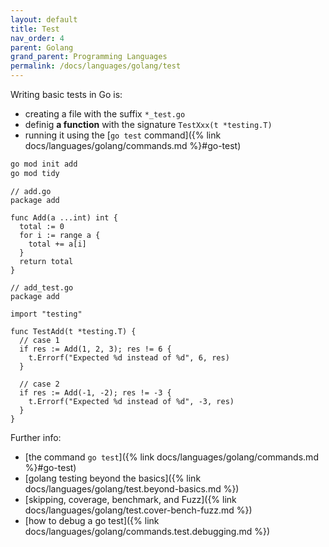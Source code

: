 ```yaml
---
layout: default
title: Test
nav_order: 4
parent: Golang
grand_parent: Programming Languages
permalink: /docs/languages/golang/test
---
```


Writing basic tests in Go is:
- creating a file with the suffix `*_test.go`
- definig **a function** with the signature `TestXxx(t *testing.T)`
- running it using the [`go test` command]({% link docs/languages/golang/commands.md %}#go-test)

```sh
go mod init add
go mod tidy
```

```golang
// add.go
package add

func Add(a ...int) int {
  total := 0
  for i := range a {
    total += a[i]
  }
  return total
}
```

```golang
// add_test.go
package add

import "testing"

func TestAdd(t *testing.T) {
  // case 1
  if res := Add(1, 2, 3); res != 6 {
    t.Errorf("Expected %d instead of %d", 6, res)
  }

  // case 2
  if res := Add(-1, -2); res != -3 {
    t.Errorf("Expected %d instead of %d", -3, res)
  }
}
```

Further info:
  - [the command `go test`]({% link docs/languages/golang/commands.md %}#go-test)
  - [golang testing beyond the basics]({% link docs/languages/golang/test.beyond-basics.md %})
  - [skipping, coverage, benchmark, and Fuzz]({% link docs/languages/golang/test.cover-bench-fuzz.md %})
  - [how to debug a go test]({% link docs/languages/golang/commands.test.debugging.md %})
